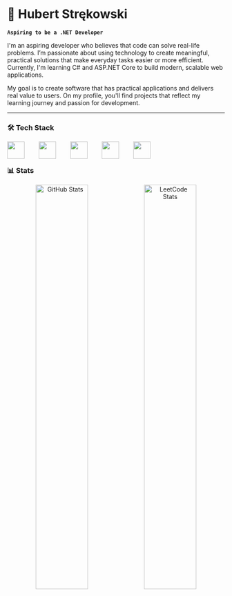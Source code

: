 # 🦾 Hubert Strękowski

**`Aspiring to be a .NET Developer`**

I'm an aspiring developer who believes that code can solve real-life problems. I’m passionate about using technology to create meaningful, practical solutions that make everyday tasks easier or more efficient.
Currently, I'm learning C# and ASP.NET Core to build modern, scalable web applications.

My goal is to create software that has practical applications and delivers real value to users. On my profile, you'll find projects that reflect my learning journey and passion for development.

---

<!-- Tutaj będą TOP PROJECTS jak już je zrobie -->

### 🛠 Tech Stack
<img align="left" width="40px;" style="padding-right: 30px;" src="https://cdn.jsdelivr.net/gh/devicons/devicon@latest/icons/csharp/csharp-plain.svg" />
<img align="left" width="40px;" style="padding-right: 30px;" src="https://cdn.jsdelivr.net/gh/devicons/devicon@latest/icons/dotnetcore/dotnetcore-original.svg" />
<img align="left" width="40px;" style="padding-right: 30px;" src="https://cdn.jsdelivr.net/gh/devicons/devicon@latest/icons/git/git-original.svg" />      
<img align="left" width="40px;" style="padding-right: 30px;" src="https://cdn.jsdelivr.net/gh/devicons/devicon@latest/icons/html5/html5-plain.svg" />   
<img align="left" width="40px;" style="padding-right: 30px;" src="https://cdn.jsdelivr.net/gh/devicons/devicon@latest/icons/css3/css3-plain.svg" />  
          

<br/>

#

### 📊 Stats

<p align="center">
  <img src="https://github-readme-stats.vercel.app/api?username=hstrekowski&show_icons=true&theme=dark" alt="GitHub Stats" width="49%"/>
  <img src="https://leetcard.jacoblin.cool/hstrekowski?theme=dark&" alt="LeetCode Stats" width="49%"/>
</p>


